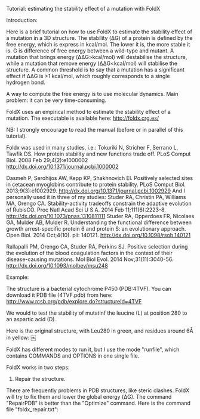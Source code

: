 Tutorial: estimating the stability effect of a mutation with FoldX

Introduction:

Here is a brief tutorial on how to use FoldX to estimate the stability effect of a mutation in a 3D structure. The stability (ΔG) of a protein is defined by the free energy, which is express in kcal/mol. The lower it is, the more stable it is. G is difference of free energy between a wild-type and mutant. A mutation that brings energy (ΔΔG>kcal/mol) will destabilise the structure, while a mutation that remove energy (ΔΔG<kcal/mol) will stabilise the structure. A common threshold is to say that a mutation has a significant effect if ΔΔG is >1 kcal/mol, which roughly corresponds to a single hydrogen bond.

A way to compute the free energy is to use molecular dynamics. Main problem: it can be very time-consuming.

FoldX uses an empirical method to estimate the stability effect of a mutation. The executable is available here: http://foldx.crg.es/

NB: I strongly encourage to read the manual (before or in parallel of this tutorial).

Foldx was used in many studies, i.e.:
Tokuriki N, Stricher F, Serrano L, Tawfik DS. How protein stability and new functions trade off. PLoS Comput Biol. 2008 Feb 29;4(2):e1000002 http://dx.doi.org/10.1371/journal.pcbi.1000002

Dasmeh P, Serohijos AW, Kepp KP, Shakhnovich EI. Positively selected sites in cetacean myoglobins contribute to protein stability. PLoS Comput Biol. 2013;9(3):e1002929. http://dx.doi.org/10.1371/journal.pcbi.1002929
And I personally used it in three of my studies: 
Studer RA, Christin PA, Williams MA, Orengo CA. Stability-activity tradeoffs constrain the adaptive evolution of RubisCO. Proc Natl Acad Sci U S A. 2014 Feb 11;111(6):2223-8. http://dx.doi.org/10.1073/pnas.1310811111
Studer RA, Opperdoes FR, Nicolaes GA, Mulder AB, Mulder R. Understanding the functional difference between growth arrest-specific protein 6 and protein S: an evolutionary approach. Open Biol. 2014 Oct;4(10). pii: 140121. http://dx.doi.org/10.1098/rsob.140121

Rallapalli PM, Orengo CA, Studer RA, Perkins SJ. Positive selection during the evolution of the blood coagulation factors in the context of their disease-causing mutations. Mol Biol Evol. 2014 Nov;31(11):3040-56. http://dx.doi.org/10.1093/molbev/msu248

Example: 

The structure is a bacterial cytochrome P450 (PDB:4TVF). You can download it PDB file (4TVF.pdb) from here: http://www.rcsb.org/pdb/explore.do?structureId=4TVF

We would to test the stability of mutatinf the leucine (L) at position 280 to an aspartic acid (D).

Here is the original structure, with Leu280 in green, and residues around 6Å in yellow:
￼



FoldX has different modes to run it, but I use the mode "runfile", which contains COMMANDS and OPTIONS in one single file.


FoldX works in two steps:


1) Repair the structure.

There are frequently problems in PDB structures, like steric clashes. FoldX will try to fix them and lower the global energy (ΔG). The command "RepairPDB" is better than the "Optimize" command. Here is the command file "foldx_repair.txt":
<TITLE>FOLDX_runscript;
<JOBSTART>#;
<PDBS>4TVF.pdb;
<BATCH>#;
<COMMANDS>FOLDX_commandfile;
<RepairPDB>#;
<END>#;
<OPTIONS>FOLDX_optionfile;
<Temperature>298;
<R>#;
<pH>7;
<IonStrength>0.050;
<water>-CRYSTAL;
<metal>-CRYSTAL;
<VdWDesign>2;
<OutPDB>true;
<pdb_hydrogens>false;
<END>#;
<JOBEND>#;
<ENDFILE>#;
We indicate which PDB file it needs to use, that we want to repair it (<RepairPDB>), that it will use water and metal bonds from the PDB file (<water>-CRYSTAL; <metal>-CRYSTAL;) and that we want a PDB as output (<OutPDB>true).

You have to run the command file "foldx_repair.txt" like this:
foldx3b6 -runfile foldx_repair.txt
This process is quite long (around 10 minutes). Here is the result (the original structure is now in white, while the repaired structure is in yellow/green):
￼

 We can see that some side chains have slightly move (in particular Phe16). 

The starting free energy ΔG was 64.99 kcal/mol, and it was lowered to -48.15 kcal/mol, which is now stable (remember that a "+" sign means unstable while a "-" sign means stable).

Once it's finished, it will produce a file named "RepairPDB_4TVF.pdb", which you will use in the next step.


2) Perform the mutation

The mutation itself is perform by the BuildModel function. There are other methods, but the BuildModel is the most robust. You need also to specify the mutation in a separate file "individual_list.txt".

In the command file, you will see that is RepairPDB_4K33.pdb and not 4K33.pdb that is mutated. You will also notice "<numberOfRuns>3;". This is because some residues can have many rotamers and could have some convergence problems. You may to increase this values to 5 or 10, in case you are mutated long residues (i.e. Arginine) that have many rotamers.

Here the command file "foldx_build.txt":
<TITLE>FOLDX_runscript;
<JOBSTART>#;
<PDBS>RepairPDB_4TVF.pdb;
<BATCH>#;
<COMMANDS>FOLDX_commandfile;
<BuildModel>#,individual_list.txt;
<END>#;
<OPTIONS>FOLDX_optionfile;
<Temperature>298;
<R>#;
<pH>7;
<IonStrength>0.050;
<water>-CRYSTAL;
<metal>-CRYSTAL;
<VdWDesign>2;
<OutPDB>true;
<numberOfRuns>3;
<END>#;
<JOBEND>#;
<ENDFILE>#;
and the "individual_list.txt" (just one line):
LA280D;
It contains the starting amino acid (L), the chain (A), the position (280) and the amino acid you want at the end (D). One line correspond to one mutant. It means you can mutate many residues at the same per line (mutant) and also  produce different mutants by different numbers of lines. 

You can run it by:
foldx3b6 -runfile foldx_build.txt
It is much faster this time (i.e. a few seconds) and will produce many files.

FoldX will first mutate the target residue (L) to itself (L) and move it as well as all neighbouring side chains multiple times. We can see that Leu280 (green) was rotated:
￼

=> This is will give the free energy of the wild-type (let's call it ΔGwt).

Then, it will mutate the target residue (L) to the desired mutant (D) and move it as well as all neighbouring side chains multiple times. We can see that Leu280 is mutated to Asp280 (see the two oxygen atoms in red):
￼


=> This is will give the free energy of the mutant (let's call it ΔGmut).



The difference in free energy (ΔΔG) is given by ΔGmut-ΔGwt.

In the file "Raw_BuildModel_RepairPDB_4TVF.fxout", you can retrieve the energy of the three runs for both WT and Mutant.

Run1:
* ΔGmut = RepairPDB_4TVF_1_0.pdb = -41.1377 kcal/mol
* ΔGwt = WT_RepairPDB_4TVF_1_0.pdb = -46.0464 kcal/mol
* => ΔΔG = ΔGmut-ΔGwt = (-41.1377)-(-46.0464) = +4.9087 kcal/mol

One file contains the average difference over all runs: "Average_BuildModel_RepairPDB_4K33.fxout".
You will notice that the difference in free energy ΔΔG is +4.84 kcal/mol (+- 0.06 kcal/mol).

=> It means the mutation L280D is highly destabilising (positive value, and much above 1.0 kcal/mol). Here is the final mutant:


PS: Another way to define the threshold is to use the SD deviation multiple times:

The reported accuracy of FoldX is 0.46 kcal/mol (i.e., the SD of the difference
between ΔΔGs calculated by FoldX and the experimental values). We can bin the ΔΔG values into seven categories:
1. highly stabilising (ΔΔG < −1.84 kcal/mol); 
2. stabilising (−1.84 kcal/mol ≤ ΔΔG < −0.92 kcal/mol); 
3. slightly stabilising (−0.92 kcal/mol ≤ ΔΔG < −0.46 kcal/mol); 
4. neutral (−0.46 kcal/mol < ΔΔG ≤ +0.46 kcal/mol);
5. slightly destabilising (+0.46 kcal/mol < ΔΔG ≤ +0.92 kcal/mol);
6. destabilising (+0.92 kcal/mol < ΔΔG ≤ +1.84 kcal/mol);
7. highly destabilising (ΔΔG > +1.84 kcal/mol).




